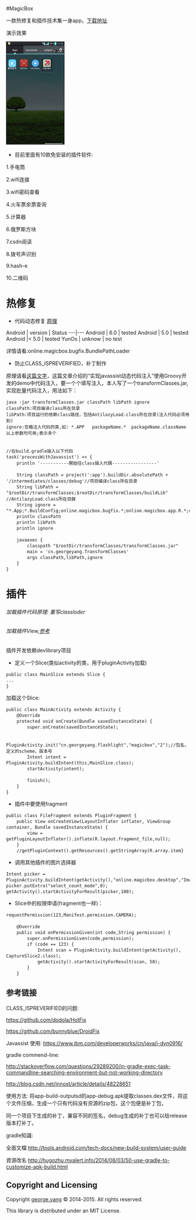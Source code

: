 #MagicBox

一款热修复和插件技术集一身app，[下载地址](http://apk.hiapk.com/appinfo/online.magicbox.app)

演示效果

![weiget Effect](./gif/SCR_20160417_225627.gif)

- 目前里面有10款免安装的插件软件:

1.手电筒

2.wifi连接

3.wifi密码查看

4.火车票余票查询

5.计算器

6.俄罗斯方块

7.csdn阅读

8.拨号声识别

9.hash-e

10.二维码

热修复
===
- 代码动态修复
 [原理](https://mp.weixin.qq.com/s?__biz=MzI1MTA1MzM2Nw==&mid=400118620&idx=1&sn=b4fdd5055731290eef12ad0d17f39d4a&scene=1&srcid=1106Imu9ZgwybID13e7y2nEi#wechat_redirect)


Android | version | Status
---|---
Android | 6.0 |	tested
Android | 5.0 |	tested
Android |< 5.0 | tested
YunOs   | unknow | no test

详情请看:online.magicbox.bugfix.BundlePathLoader

- 防止CLASS_ISPREVERIFIED，补丁制作

原理请看[这篇文字](https://github.com/dodola/HotFix)，这篇文章介绍的“实现javassist动态代码注入”使用Groovy开发的demo中代码注入，要一个个填写注入，本人写了一个transformClasses.jar,实现批量代码注入，用法如下：

```
java -jar transformClasses.jar classPath libPath ignore
classPath:项目编译class所在目录
libPath:项目运行的依赖class路径，包括AntilazyLoad.class所在目录(注入代码必须用到)
ignore:忽略注入代码的类,如: *.APP   packageName.*  packageName.className
以上参数均可用;表示多个


//在build.gradle插入以下代码
task('processWithJavassist') << {
    println '-----------開始往class插入代碼-----------------'

    String classPath = project(':app').buildDir.absolutePath + '/intermediates/classes/debug'//项目编译class所在目录
    String libPath = "$rootDir/transformClasses;$rootDir/transformClasses/buildLib" //AntilazyLoad.class所在目錄
    String ignore = "*.App;*.BuildConfig;online.magicbox.bugfix.*;online.magicbox.app.R.*;cn.jpush.*"
    println classPath
    println libPath
    println ignore

    javaexec {
        classpath "$rootDir/transformClasses/transformClasses.jar"
        main = 'cn.georgeyang.TransformClasses'
        args classPath,libPath,ignore
    }
}
```

插件
===
###### 加载插件代码原理: 重写classloder
###### 加载插件View,[参考](https://github.com/jiangyinbin/PluginTheme)



插件开发依赖devlibrary项目

- 定义一个Slice(类似activity的类，用于pluginActivity加载)

```
public class MainSlice extends Slice {
...
}
```

加载这个Slice:

```
public class MainActivity extends Activity {
    @Override
    protected void onCreate(Bundle savedInstanceState) {
        super.onCreate(savedInstanceState);

        PluginActivity.init("cn.georgeyang.flashlight","magicbox","2");//包名，定义的scheme，版本号
        Intent intent = PluginActivity.buildIntent(this,MainSlice.class);
        startActivity(intent);

        finish();
    }
}
```

- 插件中要使用fragment

```
public class FileFragment extends PluginFragment {
    public View onCreateView(LayoutInflater inflater, ViewGroup container, Bundle savedInstanceState) {
        view = getPluginLayoutInflater().inflate(R.layout.fragment_file,null);
    }
    //getPluginContext().getResources().getStringArray(R.array.item}
```

- 调用其他插件的图片选择器

```
Intent picker = PluginActivity.buildIntent(getActivity(),"online.magicbox.desktop","ImageSelectorSlice","1");
picker.putExtra("select_count_mode",0);
getActivity().startActivityForResult(picker,100);
```

- Slice中的权限申请(fragment也一样)：

```
requestPermission(123,Manifest.permission.CAMERA);

    @Override
    public void onPermissionGiven(int code,String permission) {
        super.onPermissionGiven(code,permission);
        if (code == 123) {
            Intent scan = PluginActivity.buildIntent(getActivity(), CaptureSlice2.class);
            getActivity().startActivityForResult(scan, 50);
        }
    }
```


参考链接
---

CLASS_ISPREVERIFIED的问题:

https://github.com/dodola/HotFix

https://github.com/bunnyblue/DroidFix

Javassist 使用:
https://www.ibm.com/developerworks/cn/java/j-dyn0916/

gradle commend-line:

http://stackoverflow.com/questions/29289200/in-gradle-exec-task-commandline-searching-environment-but-not-working-directory

http://blog.csdn.net/innost/article/details/48228651


使用方法:
将app-build-outputsd的app-debug.apk提取classes.dex文件，将这个文件压缩，生成一个只有代码没有资源的zip包，这个包便是补丁包，

同一个项目下生成的补丁，兼容不同的签名，debug生成的补丁也可以给release版本打补丁。



gradle知識:

全面文檔
http://tools.android.com/tech-docs/new-build-system/user-guide

資源改名
http://hugozhu.myalert.info/2014/08/03/50-use-gradle-to-customize-apk-build.html


Copyright and Licensing
----

Copyright  [george.yang](http://blog.csdn.net/u010499721) © 2014-2015. All rights reserved.

This library is distributed under an MIT License.